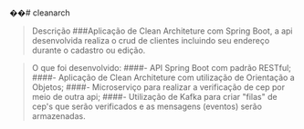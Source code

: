 ��#   c l e a n a r c h 

> Descrição
###Aplicação de Clean Architeture com Spring Boot, a api desenvolvida realiza o crud de clientes incluindo seu endereço durante o cadastro ou edição.

> O que foi desenvolvido:
####- API Spring Boot com padrão RESTful;
####- Aplicação de Clean Architeture com utilização de Orientação a Objetos;
####- Microserviço para realizar a verificação de cep por meio de outra api;
####- Utilização de Kafka para criar "filas" de cep's que serão verificados e as mensagens (eventos) serão armazenadas.
